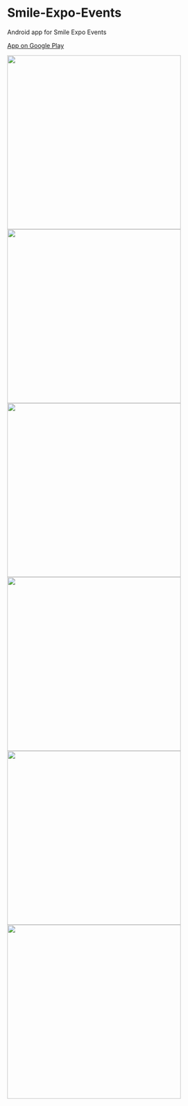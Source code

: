 # Smile-Expo-Events
Android app for Smile Expo Events

[App on Google Play](http://play.google.com/store/apps/details?id=ru.smileexpo.visitor)

<img src="https://github.com/zhukovme/Smile-Expo-Events/blob/master/Images/1.png?raw=true" width="400">
<img src="https://github.com/zhukovme/Smile-Expo-Events/blob/master/Images/2.png?raw=true" width="400">
<img src="https://github.com/zhukovme/Smile-Expo-Events/blob/master/Images/3.png?raw=true" width="400">
<img src="https://github.com/zhukovme/Smile-Expo-Events/blob/master/Images/4.png?raw=true" width="400">
<img src="https://github.com/zhukovme/Smile-Expo-Events/blob/master/Images/5.png?raw=true" width="400">
<img src="https://github.com/zhukovme/Smile-Expo-Events/blob/master/Images/6.png?raw=true" width="400">
